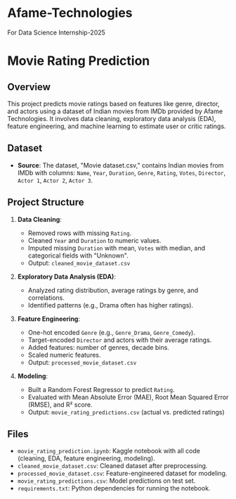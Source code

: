 # Afame-Technologies
For Data Science Internship-2025
# Movie Rating Prediction

## Overview
This project predicts movie ratings based on features like genre, director, and actors using a dataset of Indian movies from IMDb provided by Afame Technologies. It involves data cleaning, exploratory data analysis (EDA), feature engineering, and machine learning to estimate user or critic ratings.

## Dataset
- **Source**: The dataset, "Movie dataset.csv," contains Indian movies from IMDb with columns: `Name`, `Year`, `Duration`, `Genre`, `Rating`, `Votes`, `Director`, `Actor 1`, `Actor 2`, `Actor 3`.

## Project Structure
1. **Data Cleaning**:
   - Removed rows with missing `Rating`.
   - Cleaned `Year` and `Duration` to numeric values.
   - Imputed missing `Duration` with mean, `Votes` with median, and categorical fields with "Unknown".
   - Output: `cleaned_movie_dataset.csv`

2. **Exploratory Data Analysis (EDA)**:
   - Analyzed rating distribution, average ratings by genre, and correlations.
   - Identified patterns (e.g., Drama often has higher ratings).

3. **Feature Engineering**:
   - One-hot encoded `Genre` (e.g., `Genre_Drama`, `Genre_Comedy`).
   - Target-encoded `Director` and actors with their average ratings.
   - Added features: number of genres, decade bins.
   - Scaled numeric features.
   - Output: `processed_movie_dataset.csv`

4. **Modeling**:
   - Built a Random Forest Regressor to predict `Rating`.
   - Evaluated with Mean Absolute Error (MAE), Root Mean Squared Error (RMSE), and R² score.
   - Output: `movie_rating_predictions.csv` (actual vs. predicted ratings)

## Files
- `movie_rating_prediction.ipynb`: Kaggle notebook with all code (cleaning, EDA, feature engineering, modeling).
- `cleaned_movie_dataset.csv`: Cleaned dataset after preprocessing.
- `processed_movie_dataset.csv`: Feature-engineered dataset for modeling.
- `movie_rating_predictions.csv`: Model predictions on test set.
- `requirements.txt`: Python dependencies for running the notebook.


